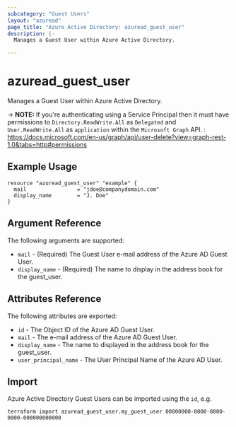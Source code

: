 ```yaml
---
subcategory: "Guest Users"
layout: "azuread"
page_title: "Azure Active Directory: azuread_guest_user"
description: |-
  Manages a Guest User within Azure Active Directory.

---
```


# azuread_guest_user

Manages a Guest User within Azure Active Directory.

-> **NOTE:** If you're authenticating using a Service Principal then it must have permissions to `Directory.ReadWrite.All` as `Delegated` and `User.ReadWrite.All` as `application` within the `Microsoft Graph` API. : https://docs.microsoft.com/en-us/graph/api/user-delete?view=graph-rest-1.0&tabs=http#permissions

## Example Usage

```hcl
resource "azuread_guest_user" "example" {
  mail                = "jdoe@companydomain.com"
  display_name        = "J. Doe"
}
```

## Argument Reference

The following arguments are supported:

* `mail` - (Required) The Guest User e-mail address of the Azure AD Guest User.
* `display_name` - (Required) The name to display in the address book for the guest_user.

## Attributes Reference

The following attributes are exported:

* `id` - The Object ID of the Azure AD Guest User.
* `mail` - The e-mail address of the Azure AD Guest User.
* `display_name` - The name to displayed in the address book for the guest_user.
* `user_principal_name` - The User Principal Name of the Azure AD User.

## Import

Azure Active Directory Guest Users can be imported using the `id`, e.g.

```shell
terraform import azuread_guest_user.my_guest_user 00000000-0000-0000-0000-000000000000
```
